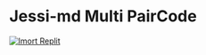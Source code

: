 # Jessi-md Multi PairCode

<a href='https://replit.com/github/whiteshadowofficial/Multi-device-PairCode' target="_blank"><img alt='Imort Replit' src='https://img.shields.io/badge/Imoport Replit-000?style=for-the-badge&logo=xnxx&logoColor=white'/></a>
